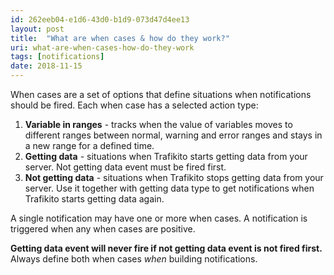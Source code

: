 ```yaml
---
id: 262eeb04-e1d6-43d0-b1d9-073d47d4ee13
layout: post
title:  "What are when cases & how do they work?"
uri: what-are-when-cases-how-do-they-work
tags: [notifications]
date: 2018-11-15
---
```


When cases are a set of options that define situations when notifications should be fired. Each when case has a selected action type:

<!-- more -->

1.  **Variable in ranges** - tracks when the value of variables moves to different ranges between normal, warning and error ranges and stays in a new range for a defined time.
2.  **Getting data** - situations when Trafikito starts getting data from your server. Not getting data event must be fired first.
3.  **Not getting data** - situations when Trafikito stops getting data from your server. Use it together with getting data type to get notifications when Trafikito starts getting data again.

A single <wiki>notification</wiki> may have one or more when cases. A <wiki>notification</wiki> is triggered when any when cases are positive.

**Getting data event will never fire if not getting data event is not fired first.** Always define both when cases _when_ building notifications.